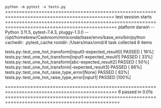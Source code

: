 `python -m pytest -v tests.py`
============================================================================================= test session starts ==============================================================================================
platform darwin -- Python 3.11.5, pytest-7.4.3, pluggy-1.3.0 -- /opt/homebrew/Caskroom/miniconda/base/envs/base_env/bin/python
cachedir: .pytest_cache
rootdir: /Users/max/omd/4 task
collected 6 items                                                                                                                                                                                              

tests.py::test_one_hot_transform[input0-expected_result0] PASSED                                                                                                                                         [ 16%]
tests.py::test_one_hot_transform[input1-expected_result1] PASSED                                                                                                                                         [ 33%]
tests.py::test_one_hot_transform[abc-expected_result2] PASSED                                                                                                                                            [ 50%]
tests.py::test_one_hot_transform[-expected_result3] PASSED                                                                                                                                               [ 66%]
tests.py::test_one_hot_raise_type_error[None] PASSED                                                                                                                                                     [ 83%]
tests.py::test_one_hot_raise_type_error[input1] PASSED                                                                                                                                                   [100%]

============================================================================================== 6 passed in 0.01s ===============================================================================================
